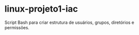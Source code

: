 # linux-projeto1-iac
Script Bash para criar estrutura de usuários, grupos, diretórios e permissões.
